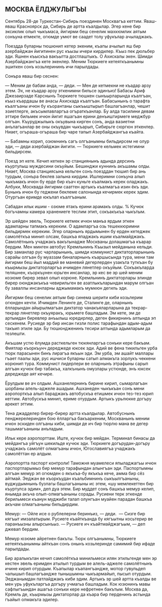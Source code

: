 ## МОСКВА ЁЛДЖУЛЫГЪЫ

Сентябрь 28-де Туркестан-Сибирь поездинен Москвагъа кеттим.
Яваш-яваш Красноярск да, Сибирь де артта къалдылар.
Эгер кене бир эксиклик олып чыкъмаса, йигирми беш сенелик махкюмлик аятым сонъуна етмекте, огюмде умют ве саадет толу уфукълар ачыладжакъ.

Поездда буларны тюшюнип кетер экеним, къапы ачылып яш бир азербайджан йигитинен рус къызы ичери кирдилер.
Къыз пек дюльбер эди.
Яшнен къыскъа вакъытта достлаштыкъ.
О Ахискалы экен.
Шимди Азербайджангъа кете экенлер.
Меним Тюркиеге кетеяткъанымны эшиткен сонъ козьлерининъ ичи парылдады.

Сонъра яваш бир сеснен:

— Меним де бабам анда, — деди.
— Мен де кетмекни не къадар арзу этем.
Эх, не къадар арзу эткенимни бильсе эдинъиз!
Бабасы Ариф Джезаирзаде Карснынъ Тюркиеге тюшкен сынъырларында къалгъан, къыз къардашы ве анасы Ахискада къалгъан.
Бабасынынъ о тарафта къалгъаны ичюн бу къорантаны сыкъыштырып башлагъанлар, чешит эзиетлерге, акъсымлавларгъа огъраткъанлар.
Бу алда тасилини девам эттире бильмек ичюн йигит яшагъан ерини денъиштирмеге меджбур олгъан.
Къуруджылыкъ окъувына кирген сонъ, анда вазиетни анълагъанлар ве оны окъувдан чыкъарып, Сибирьге сюргюн эткенлер.
Ниает, огъраша-огъраша бир чаре тапып Азербайджангъа къайта.

— Бабамны корип, озюмнинъ сагъ олгъанымны бильдирсем не олур эди, — деди азербайджан йигити. — Тюркиеге кельмек истегимни бильдирсем.

Поезд эп кете.
Кечип кеткен эр станциянынъ адында дерсинъ къуртулыш муждесини окъуйым.
Бешинджи куннинъ акъшамы олды.
Ниает, Москва станциясына кельген сонъ поезддан тюшип бир ань турдым, сонъра беклев залына кирдим.
Ишлеримни сонъуна алып чыкъмакъ ичюн бу ерде бир къач куньге къалмакъ керек оладжакъ.
Албуки, Москвада йигирми сааттен артыкъ къалмагъа изин ёкъ эди.
Бунынъ ичюн бу геджени беклеме салонында кечирмек керек эдим.
Отургъан еримде юкълап къалгъаным.

Сабадан ильк ишим - озюме ятакъ ерини арамакъ олды.
% Кучюк богъчамны камера хранениеге теслим этип, сокъакъкъа чыкътым.

Эр шейден эвель, Тюркиеге кетмек ичюн манъа ярдым эткен адамларны тапмакъ кереким.
О адамларгъа озь тешеккюримни бильдирмек кереким.
Эгер оларнынъ ярдымынен бу ерден кетеджек самолёткъа минип олсам, башкъа япаджакъ ишим къалмайджакъ.
Самолётнынъ учаджакъ вакътынадже Москваны долашмагъа къарар бердим.
Мен минген автобус Кремльнинъ Къызыл мейданына кельди.
Бир заманлар рус чарларынынъ, шимди коммунист диктаторларынынъ сарайы олгъан бу муаззам биналарнынъ къаршысында тура, мени там йигирми беш йыл маддий ве маневий дегерлерден узакъта туткъан бу къырмызы диктаторларгъа ичимден лянетлер окъуйым.
Сокъакъларда теляшнен, къоркъунен юрьген инсанлар, эр кес ве эр шей меним козюме бирер зевал олып корюне.
Кремльнинъ диктаторлары элинде бирер оюнджакъкъа чевирильген ве азатлыкъларындан марум олгъан бу заваллы инсанларны аджымамакъ мумкюн дегиль эди.

Йигирми беш сенелик аятым бир синема шерити киби козьлерим огюнден кечти.
Ичимден Ленинге де, Сталинге де, оларнынъ ёлларындан айырылмагъан диктатор чанакъяларларына да текрар-текрар лянетлер окъуяракъ, юрьмеге башладым.
Эм кете, эм де артымдан биревлер анъылыш юредирлер, деген фикирнинъ алтында эп сескенем.
Русиеде эр бир инсан гизли полис тарафындан адым-адым такъип этиле эди.
Бу тюшюндженинъ тесири алтында адымларым да тезлешти.

Акъшам устю ёлумда расткельген тюкянларгъа сонъки кере бакъам.
Фиятлар къоркъунч дереджеде юксек эди.
Адий ве фена тикильген урба тюрк парасынен бинъ лирагъа якъын эди.
Эм урба, эм ашайт маллары гъает паалы эди, рус ишчиси буларны сатып алмакъта зорлукъ чеккени корюнип тура.
Коммунист лидерлери ве оларнынъ этрафыны сарып алгъан кучюк бир табакъа, халкънынъ омузлары устюнде, энъ юксек дереджеде аят кечире.

Ёрулдым ве ач олдым.
Ашханелернинъ бирине кирип, сымарлагъан шорбаны алель-аджеле ашадым.
Ашханеден чыкъкъан сонъ мени аэропорткъа алып бараджакъ автобускъа етишмек ичюн тез-тез юрип кеттим.
Автобускъа минип, ериме отурдым.
Артыкъ урьлюкке догъру арекет эттим.

Тена джадделер бирер-бирер артта къалдылар.
Автобуснынъ пенджерелеринден бою ёлларгъа бакъаркеним, Москванынъ меним ичюн эскиден олгъаны киби, шимди де ич бир тюрлю мана ве дегер ташымагъаныны анъладым.

Ильк кере аэропорттам.
Иште, кучюк бир мейдан.
Терминал бинасы да мейдангъа уйгъун шекильде кучюк эди.
Тюркиеге догърудан-догъру учаджакъ самолёт олмагъаны ичюн, Югославиягъа учаджакъ самолёттан ер алдым.

Аэропортта паспорт контроли!
Таможня муамелеси япыладжагъы ичюн паспортларымыз бир мемур тарафындан алынгъан эди.
Паспортымны алгъан мемур эп огюмден о якъкъа-бу якъкъа кече, амма бир сёз айтмай.
Эеджан ве къоркъудан къальбимнинъ сыкъылгъаныны, вуджудымнынъ бузлагы башлагъаныны ис этем, «шу мемлекеттен бир къуртулса эдим», деп дуа этем.
Бир муддет сонъ башкъа мемур келип, янымда акъча олып-олмагъаныны сорады.
Русиени терк эткенде берильмеси къанун муджиби талап олунгъан муайен парадан башкъа акъчам олмагъаныны бильдирдим.

Мемур:
— Ойле исе о рублелерни беринъиз, — деди.
 — Сизге бир кягъыт имзалатырым.
Русиеге къайткъанда бу кягъытны косьтерир ве паранъызны алырсынъыз.
— Русиеге ич къайтмайджагъым, — деп джевап бердим.

Мемур юзюме айретнен бакъты.
Тюрк олгъанымны, Тюркиеге кетеяткъанымны айткъан сонъ онынъ козьлеринде самимий бир ифаде парылдады.

Бир аралыкътан кечип самолёткъа минильмеси илян этильгенде мен эр кестен эвель еримден атылып турдым ве алель-аджеле самолётнынъ ичине кирип отурдым.
Къапылар къапангъандже, мотор гувульдеп чалышып башлагъандже тынышымны чыкъармайып, пысып отурдым.
Эеджанымдан патлайджакъ киби эдим.
Артыкъ эр шей артта къалды ве мен урь уфукъларгъа догъру учмагьа башладым.
Кок юзюнинъ мавы сафлыгъындан ашагъа сонъки кере нефретнен бакътым.
Москва да, Кремль де, къырмызы диктаторлар да къара бир перденинъ астында гъайып олмакъта эдилер.
